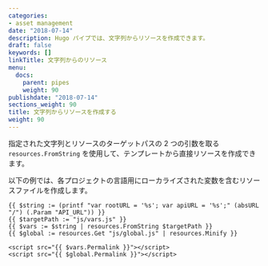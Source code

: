 ```yaml
---
categories:
- asset management
date: "2018-07-14"
description: Hugo パイプでは、文字列からリソースを作成できます。
draft: false
keywords: []
linkTitle: 文字列からのリソース
menu:
  docs:
    parent: pipes
    weight: 90
publishdate: "2018-07-14"
sections_weight: 90
title: 文字列からリソースを作成する
weight: 90
---
```


指定された文字列とリソースのターゲットパスの 2 つの引数を取る `resources.FromString` を使用して、テンプレートから直接リソースを作成できます。

以下の例では、各プロジェクトの言語用にローカライズされた変数を含むリソースファイルを作成します。

```go-html-template
{{ $string := (printf "var rootURL = '%s'; var apiURL = '%s';" (absURL "/") (.Param "API_URL")) }}
{{ $targetPath := "js/vars.js" }}
{{ $vars := $string | resources.FromString $targetPath }}
{{ $global := resources.Get "js/global.js" | resources.Minify }}

<script src="{{ $vars.Permalink }}"></script>
<script src="{{ $global.Permalink }}"></script>
```
